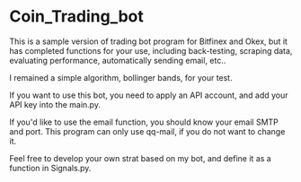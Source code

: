 # Coin_Trading_bot
This is a sample version of trading bot program for Bitfinex and Okex, but it has completed functions for your use, including back-testing, scraping data, evaluating performance, automatically sending email, etc..

I remained a simple algorithm, bollinger bands,  for your test.

If you want to use this bot, you need to apply an API account, and add your API key into the main.py.

If you'd like to use the email function, you should know your email SMTP and port. This program can only use qq-mail, if you do not want to change it.

Feel free to develop your own strat based on my bot, and define it as a function in Signals.py.
